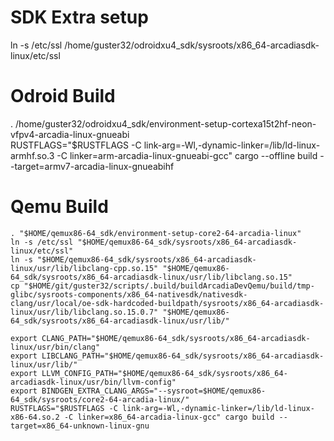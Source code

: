 # SDK Extra setup
ln -s /etc/ssl /home/guster32/odroidxu4_sdk/sysroots/x86_64-arcadiasdk-linux/etc/ssl
<br>

# Odroid Build
. /home/guster32/odroidxu4_sdk/environment-setup-cortexa15t2hf-neon-vfpv4-arcadia-linux-gnueabi
<br>
RUSTFLAGS="$RUSTFLAGS -C link-arg=-Wl,-dynamic-linker=/lib/ld-linux-armhf.so.3 -C linker=arm-arcadia-linux-gnueabi-gcc" cargo --offline build --target=armv7-arcadia-linux-gnueabihf

# Qemu Build

```
. "$HOME/qemux86-64_sdk/environment-setup-core2-64-arcadia-linux"
ln -s /etc/ssl "$HOME/qemux86-64_sdk/sysroots/x86_64-arcadiasdk-linux/etc/ssl"
ln -s "$HOME/qemux86-64_sdk/sysroots/x86_64-arcadiasdk-linux/usr/lib/libclang-cpp.so.15" "$HOME/qemux86-64_sdk/sysroots/x86_64-arcadiasdk-linux/usr/lib/libclang.so.15"
cp "$HOME/git/guster32/scripts/.build/buildArcadiaDevQemu/build/tmp-glibc/sysroots-components/x86_64-nativesdk/nativesdk-clang/usr/local/oe-sdk-hardcoded-buildpath/sysroots/x86_64-arcadiasdk-linux/usr/lib/libclang.so.15.0.7" "$HOME/qemux86-64_sdk/sysroots/x86_64-arcadiasdk-linux/usr/lib/"

export CLANG_PATH="$HOME/qemux86-64_sdk/sysroots/x86_64-arcadiasdk-linux/usr/bin/clang"
export LIBCLANG_PATH="$HOME/qemux86-64_sdk/sysroots/x86_64-arcadiasdk-linux/usr/lib/"
export LLVM_CONFIG_PATH="$HOME/qemux86-64_sdk/sysroots/x86_64-arcadiasdk-linux/usr/bin/llvm-config"
export BINDGEN_EXTRA_CLANG_ARGS="--sysroot=$HOME/qemux86-64_sdk/sysroots/core2-64-arcadia-linux/"
RUSTFLAGS="$RUSTFLAGS -C link-arg=-Wl,-dynamic-linker=/lib/ld-linux-x86-64.so.2 -C linker=x86_64-arcadia-linux-gcc" cargo build --target=x86_64-unknown-linux-gnu

```